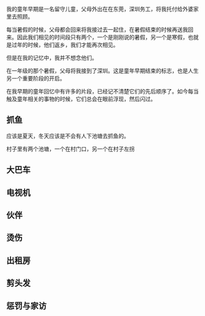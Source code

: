 
我的童年早期是一名留守儿童，父母外出在在东莞，深圳务工，将我托付给外婆家里去照顾。

每当暑假的时候，父母都会回来将我接过去一起住，在暑假结束的时候再送我回来。因此我们相见的时间段只有两个，一个是刚刚说的暑假，另一个是寒假，也就是过年的时候，他们返乡，我们才能再次相见。

但是在我的记忆中，我并不想念他们。

在一年级的那个暑假，父母将我接到了深圳。这是童年早期结束的标志，也是人生另一个重要阶段的开启。

在我早期的童年回忆中有许多的片段，已经记不清楚它们的先后顺序了。如今每当触及童年相关的事物的时候，它们总会在眼前浮现，然后闪过。

## 抓鱼

应该是夏天，冬天应该是不会有人下池塘去抓鱼的。

村子里有两个池塘，一个在村门口，另一个在村子左拐

## 大巴车

## 电视机

## 伙伴

## 烫伤

## 出租房

## 剪头发

## 惩罚与家访
